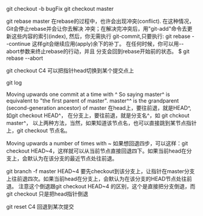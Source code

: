 git checkout -b bugFix
git checkout master

git rebase master 
在rebase的过程中，也许会出现冲突(conflict). 在这种情况，Git会停止rebase并会让你去解决 冲突；在解决完冲突后，用"git-add"命令去更新这些内容的索引(index), 然后，你无需执行 git-commit,只要执行:
git rebase --continue
这样git会继续应用(apply)余下的补丁。
在任何时候，你可以用--abort参数来终止rebase的行动，并且 分支会回到rebase开始前的状态。
$ git rebase --abort

git checkout C4    可以把指针head切换到某个提交点上

git log 

Moving upwards one commit at a time with ^
So saying master^ is equivalent to "the first parent of master".
master^^ is the grandparent (second-generation ancestor) of master
在head上，要往前退，就是HEAD^,  如git checkout HEAD^，
在分支上，要往前退，就是分支名^，如 git chckout master^，
以上两种方法，当然，如果知道该节点名，也可以直接跳到某节点指针上，git checkout 节点名。

Moving upwards a number of times with ~<num>
如果想回退四步，可以这样：git checkout HEAD~4，这样就可以从当前节点直接回退四下。如果当前head在分支上，会默认为在该分支的最近节点处往前退。

git branch -f master HEAD~4 要先checkout到该分支上，让指针在master分支上往前退四次。如果当前head在分支上，会默认为在该分支的HEAD节点处往前退。
注意这个倒退跟git checkout HEAD~4 的区别，这个是直接把分支倒退，而git checkout 只是把head指针倒退

git reset  C4 回退到某次提交 